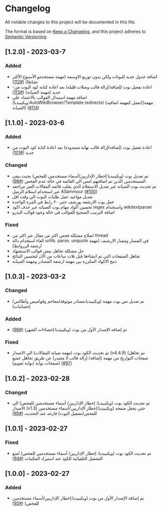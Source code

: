 # Changelog

All notable changes to this project will be documented in this file.

The format is based on [Keep a Changelog](https://keepachangelog.com/en/1.0.0/),
and this project adheres to [Semantic Versioning](https://semver.org/spec/v2.0.0.html).

## [1.2.0] - 2023-03-7
### Added
- اضافة جدول جديد للبوتات ولكن بدون توزيع الاوسمة (مهمة مستخدمو الأسبوع الأكثر نشاطا)  ([#112](https://github.com/loka1/LokasBot/pull/112))
- -اعادة تفعيل بوت (إضافة/إزالة قالب وصلات قليلة) بعد اعادة كتابة كود البوت من جديد (مهمة الصيانة)  ([#113](https://github.com/loka1/LokasBot/pull/113))
- اضافة مهمة استبدال القوالب بالاعتماد علي (ويكيبيديا:AutoWikiBrowser/Template redirects) (تعمل كمهمة اضافيه)(مهمة الصيانة)  ([#114](https://github.com/loka1/LokasBot/pull/114))

## [1.1.0] - 2023-03-6
### Added
-  اعادة تفعيل بوت (إضافة/إزالة قالب نهاية مسدودة) بعد اعادة كتابة كود البوت من جديد  ([#101](https://github.com/loka1/LokasBot/pull/101))
### Changed
- تم تعديل بوت (ويكيبيديا:إخطار الإداريين/أسماء مستخدمين للفحص) بحيث يبقي المستخدمين الذين تم اضافتهم امس الي القائمة في حالة عدم الفحص  ([#98](https://github.com/loka1/LokasBot/pull/98))
- تم تحديث بوت الصيانة عبر تعديل الاستعلام الذي يجلب قائمة المقالات العير مراجعه عبر استخدام استلام الزميل ASammour  ([#100](https://github.com/loka1/LokasBot/pull/100))
- تعديل مواعيد عمل طلبات البوت الي وقت اقل
- جعل بوت الارشفة يورشف حتي ٢٠ رابط في المرة الواحدة
- تحسين اكواد مهام بوت الصيانه عبر حذف اكود regex واستخدام wikitextparser
- اضافة الترتيب الصحيح للقوالب في حالة وجود قوالب البذرو
### Fixed
- اصلاح مشكلة فحص اكثر من مقال عبر اكثر من thread
- الغاء استخدام دالة urllib. parse. unquote في المسار ومسار الارشيف (مهمة ارشفة الرروابط)
- حل مشكلة تجاهل بعض قوالب الاستشهاد
- تجاهل الصفحات التي تم انشاءها قبل ثلاث ساعات من الآن لتحسين النتائج
- دمج الاكواد المكررة بين مهمة ارشفة المصادر ومهمة الصيانه

## [1.0.3] - 2023-03-2
### Changed
- تم تعديل نص بوت مهمة (ويكيبيديا:مصادر موثوقة/معاجم وقواميس وأطالس/إحصائيات)
### Added
- تم إضافة الإصدار الأول من بوت (ويكيبيديا:إحصاءات الشهر)  ([#96](https://github.com/loka1/LokasBot/pull/96))
### Fixed
- تم تحديث الكود بوت (مهمة صيانة المقالات) الي الاصدار  (v4.4.9) (تم تجاهل صفحات التواريخ من مهمة (إضافة/ إزالة قالب لا مصدر) عن طريق تجاهل جميع صفحات بوابة (بوابة تقويم)) ([#97](https://github.com/loka1/LokasBot/pull/97))

## [1.0.2] - 2023-02-28
### Changed
- تم تحديث الكود بوت (ويكيبيديا: إخطار الإداريين/ أسماء مستخدمين للفحص) الي الاصدار  (v1.3) حتي يجعل صفحة (ويكيبيديا:إخطار الإداريين/أسماء مستخدمين للفحص/تشغيل البوت) فارغه عند التحديث ([#95](https://github.com/loka1/LokasBot/pull/95))


## [1.0.1] - 2023-02-27
### Fixed
- تم تحديث الكود بوت (ويكيبيديا: إخطار الإداريين/ أسماء مستخدمين للفحص) لمنع التشغيل التلقيائية للكود عند استيراد المكتبات ([#94](https://github.com/loka1/LokasBot/pull/94))

## [1.0.0] - 2023-02-27
### Added
- تم إضافة الإصدار الأول من بوت (ويكيبيديا:إخطار الإداريين/أسماء مستخدمين للفحص)  ([#92](https://github.com/loka1/LokasBot/pull/92))
